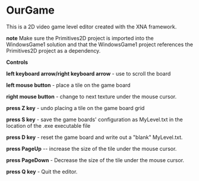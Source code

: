 OurGame
=======

This is a 2D video game level editor created with the XNA framework.


**note**  Make sure the Primitives2D project is imported into the WindowsGame1 solution and that the WindowsGame1 project references the Primitives2D project as a dependency.

**Controls**

**left keyboard arrow/right keyboard arrow** - use to scroll the board

**left mouse button** - place a tile on the game board

**right mouse button** - change to next texture under the mouse cursor.

**press Z key** - undo placing a tile on the game board grid

**press S key** - save the game boards' configuration as MyLevel.txt in the location of the .exe executable file

**press D key** - reset the game board and write out  a "blank" MyLevel.txt.

**press PageUp** -- increase the size of the tile under the mouse cursor.

**press PageDown** - Decrease the size of the tile under the mouse cursor.

**press Q key** - Quit the editor.
